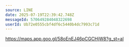 ```yaml
---
source: LINE
date: 2025-07-19T22:39:42.748Z
messageId: 570649284048322698
userId: Ub72e0555cbf4df6c5440b4dc7993c71d
---
```


https://maps.app.goo.gl/58oEnEJ46pCGCHjW8?g_st=al